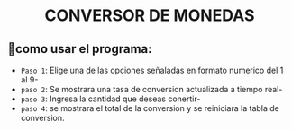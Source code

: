 <h1 align="center"> CONVERSOR DE MONEDAS </h1>


## :hammer:como usar el programa:
- `Paso 1`: Elige una de las opciones señaladas en formato numerico del 1 al 9-
- `paso 2`: Se mostrara una tasa de conversion actualizada a tiempo real-
- `paso 3`: Ingresa la cantidad que deseas conertir-
- `paso 4`: se mostrara el total de la conversion y se reiniciara la tabla de conversion.
